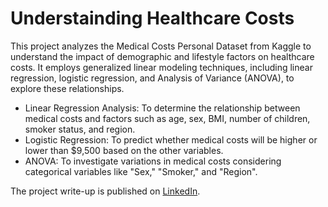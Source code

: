 # Understainding Healthcare Costs
This project analyzes the Medical Costs Personal Dataset from Kaggle to understand the impact of demographic and lifestyle factors on healthcare costs. It employs generalized linear modeling techniques, including linear regression, logistic regression, and Analysis of Variance (ANOVA), to explore these relationships.
- Linear Regression Analysis: To determine the relationship between medical costs and factors such as age, sex, BMI, number of children, smoker status, and region.
- Logistic Regression: To predict whether medical costs will be higher or lower than $9,500 based on the other variables.
- ANOVA: To investigate variations in medical costs considering categorical variables like "Sex," "Smoker," and "Region".

The project write-up is published on [LinkedIn](https://www.linkedin.com/in/gaelmotahernandez/details/projects/1731117659564/single-media-viewer/?profileId=ACoAAD0sr1oBRU-g7rHenPy0sFhxgU6vSvExSdU).
